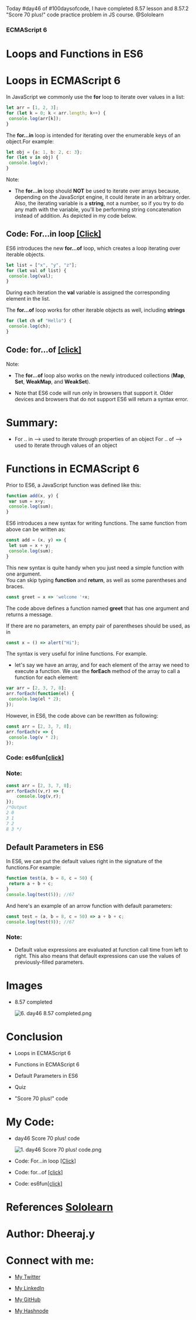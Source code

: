 Today #day46 of #100daysofcode, I have completed 8.57 lesson and 8.57.2 "Score 70 plus!" code practice problem in JS course. @Sololearn

### ECMAScript 6

# Loops and Functions in ES6

# Loops in ECMAScript 6

In JavaScript we commonly use the **for** loop to iterate over values in a list:

```javascript
let arr = [1, 2, 3]; 
for (let k = 0; k < arr.length; k++) { 
 console.log(arr[k]); 
}
```

The **for...in** loop is intended for iterating over the enumerable keys of an object.For example:

```javascript
let obj = {a: 1, b: 2, c: 3}; 
for (let v in obj) { 
 console.log(v); 
}
```

Note:

*   The **for...in** loop should **NOT** be used to iterate over arrays because, depending on the JavaScript engine, it could iterate in an arbitrary order. Also, the iterating variable is a **string**, not a number, so if you try to do any math with the variable, you'll be performing string concatenation instead of addition. As depicted in my code below.
    

## Code: For...in loop [\[Click\]](https://www.sololearn.com/compiler-playground/WTfctKtVg8BL)

ES6 introduces the new **for...of** loop, which creates a loop iterating over iterable objects.

```javascript
let list = ["x", "y", "z"]; 
for (let val of list) { 
 console.log(val); 
}
```

During each iteration the **val** variable is assigned the corresponding element in the list.

The **for...of** loop works for other iterable objects as well, including **strings**

```javascript
for (let ch of "Hello") { 
 console.log(ch); 
}
```

## Code: for...of [\[click\]](https://www.sololearn.com/compiler-playground/WJdzEYasK9n4)

Note:

*   The **for...of** loop also works on the newly introduced collections (**Map**, **Set**, **WeakMap**, and **WeakSet**).
    
*   Note that ES6 code will run only in browsers that support it. Older devices and browsers that do not support ES6 will return a syntax error.
    

# Summary:

*   For .. in --&gt; used to iterate through properties of an object For .. of --&gt; used to iterate through values of an object
    

# **Functions in ECMAScript 6**

Prior to ES6, a JavaScript function was defined like this:

```javascript
function add(x, y) { 
 var sum = x+y; 
 console.log(sum); 
}
```

ES6 introduces a new syntax for writing functions. The same function from above can be written as:

```javascript
const add = (x, y) => { 
 let sum = x + y; 
 console.log(sum); 
}
```

This new syntax is quite handy when you just need a simple function with one argument.  
You can skip typing **function** and **return**, as well as some parentheses and braces.

```javascript
const greet = x => 'welcome '+x;
```

The code above defines a function named **greet** that has one argument and returns a message.

If there are no parameters, an empty pair of parentheses should be used, as in

```javascript
const x = () => alert("Hi");
```

The syntax is very useful for inline functions. For example.

*   let's say we have an array, and for each element of the array we need to execute a function. We use the **forEach** method of the array to call a function for each element:
    

```javascript
var arr = [2, 3, 7, 8]; 
arr.forEach(function(el) { 
 console.log(el * 2); 
});
```

However, in ES6, the code above can be rewritten as following:

```javascript
const arr = [2, 3, 7, 8]; 
arr.forEach(v => { 
 console.log(v * 2); 
});
```

### Code: es6fun[\[click\]](https://www.sololearn.com/compiler-playground/W1pQx1Uona4t)

### Note:

```javascript
const arr = [2, 3, 7, 8];
arr.forEach((v,r) => {
    console.log(v,r);
});
/*Output 
2 0
3 1
7 2
8 3 */
```

## Default Parameters in ES6

In ES6, we can put the default values right in the signature of the functions.For example:

```javascript
function test(a, b = 8, c = 50) { 
 return a + b + c; 
} 
console.log(test(5)); //67
```

And here's an example of an arrow function with default parameters:

```javascript
const test = (a, b = 8, c = 50) => a + b + c;
console.log(test(9)); //67
```

### Note:

*   Default value expressions are evaluated at function call time from left to right. This also means that default expressions can use the values of previously-filled parameters.
    

# Images

*   8.57 completed
    
    ![6. day46 8.57 completed.png](/day%2046/Images/6.%20day46%208.57%20completed.png)
    

# Conclusion

*   Loops in ECMAScript 6
    
*   Functions in ECMAScript 6
    
*   Default Parameters in ES6
    
*   Quiz
    
*   "Score 70 plus!" code
    

# My Code:

*   day46 Score 70 plus! code
    
    ![1. day46 Score 70 plus! code.png](/day%2046/Images/1.%20day46%20Score%2070%20plus!%20code.png)
    
*   Code: For...in loop [\[Click\]](https://www.sololearn.com/compiler-playground/WTfctKtVg8BL)
    
*   Code: for...of [\[click\]](https://www.sololearn.com/compiler-playground/WJdzEYasK9n4)
    
*   Code: es6fun[\[click\]](https://www.sololearn.com/compiler-playground/W1pQx1Uona4t)
    

# References [Sololearn](https://www.sololearn.com/learning/1024)

# Author: Dheeraj.y

# Connect with me:

*   [My Twitter](https://twitter.com/yssdheeraj)
    
*   [My LinkedIn](https://www.linkedin.com/in/dheerajy1/)
    
*   [My GitHub](https://github.com/dheerajy1)
    
*   [My Hashnode](https://dheerajy1.hashnode.dev/)